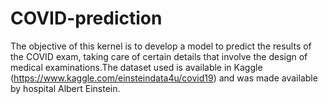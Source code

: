 # COVID-prediction
The objective of this kernel is to develop a model to predict the results of the COVID exam, taking care of certain details that involve the design of medical examinations.The dataset used is available in Kaggle (https://www.kaggle.com/einsteindata4u/covid19) and was made available by hospital Albert Einstein.
